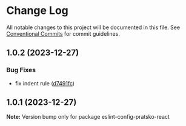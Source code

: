 # Change Log

All notable changes to this project will be documented in this file.
See [Conventional Commits](https://conventionalcommits.org) for commit guidelines.

## 1.0.2 (2023-12-27)


### Bug Fixes

* fix indent rule ([d7491fc](https://github.com/olehpratsko/eslint-config-pratsko/commit/d7491fc5f1657fcdc6aab26c231f131e8eac7c6b))





## 1.0.1 (2023-12-27)

**Note:** Version bump only for package eslint-config-pratsko-react
